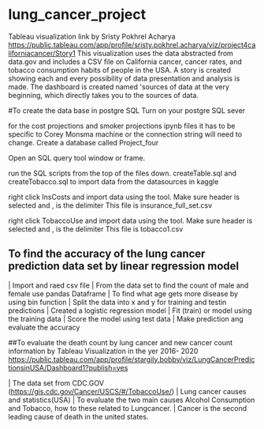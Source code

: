 # lung_cancer_project


Tableau visualization link
by Sristy Pokhrel Acharya
https://public.tableau.com/app/profile/sristy.pokhrel.acharya/viz/project4californiacancer/Story1
This visualization uses the data abstracted from data.gov and includes a CSV file on California cancer, cancer rates, and tobacco consumption habits of people in the USA. A story is created showing each and every possibility of data presentation and analysis is made. The dashboard is created named 'sources of data at the very beginning, which directly takes you to the sources of data. 

#To create the data base in postgre SQL
Turn on your postgre SQL sever

for the cost projections and smoker projections ipynb files it has to be specific to Corey Monsma machine or the connection string will need to change.
Create a database called Project_four

Open an SQL query tool window or frame.

  run the SQL scripts from the top of the files down.  createTable.sql and createTobacco.sql
  to import data from the datasources in kaggle

  right click InsCosts and import data using the tool. Make sure header is selected and , is the delimiter
   This file is insurance_full_set.csv

  right click TobaccoUse and import data using the tool. Make sure header is selected and , is the delimiter
   This file is tobacco1.csv 


   ## To find the accuracy of the lung cancer prediction data set by linear regression model
   
  |  Import and raed csv file
  |  From the data set to find the count of male and female use pandas Dataframe
  | To find what age gets more disease by using bin function
  | Split the data into x and y for training and testin predictions
  | Created a logistic regression model
  | Fit (train) or model using the training data
  | Score the model using test data
  | Make prediction ang evaluate the accuracy

  ##To evaluate the death count by lung cancer and new cancer count information by Tableau Visualization in the yer 2016- 2020
https://public.tableau.com/app/profile/stargily.bobby/viz/LungCancerPredictionsinUSA/Dashboard1?publish=yes

| The data set from CDC.GOV  (https://gis.cdc.gov/Cancer/USCS/#/TobaccoUse/)
| Lung cancer causes and statistics(USA)
| To evaluate the two main causes Alcohol Consumption and Tobacco, how to these related to Lungcancer.
| Cancer is the second leading cause of death in the united states.

  
  
  
